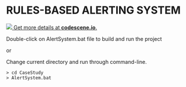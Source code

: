 # RULES-BASED ALERTING SYSTEM

[![](https://codescene.io/projects/5278/status.svg) Get more details at **codescene.io**.](https://codescene.io/projects/5278/jobs/latest-successful/results)

Double-click on AlertSystem.bat file to build and run the project

or

Change current directory and run through command-line.

```
> cd CaseStudy 
> AlertSystem.bat
```
